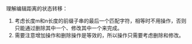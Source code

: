 理解编辑距离的状态转移：

1. 考虑长度m和n长度的前缀子串的最后一个匹配字符，相等时不用操作，否则只能通过删除其中一个、修改其中一个来完成。
2. 需要注意增加操作和删除操作是等效的，所以操作只需要考虑删除和修改。

